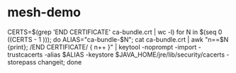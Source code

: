 # mesh-demo

CERTS=$(grep 'END CERTIFICATE' ca-bundle.crt | wc -l)
for N in $(seq 0 $(($CERTS - 1 ))); do ALIAS="ca-bundle-$N"; cat ca-bundle.crt | awk "n==$N {print}; /END CERTIFICATE/ { n++ }" | keytool -noprompt -import -trustcacerts -alias $ALIAS -keystore $JAVA_HOME/jre/lib/security/cacerts -storepass changeit; done
